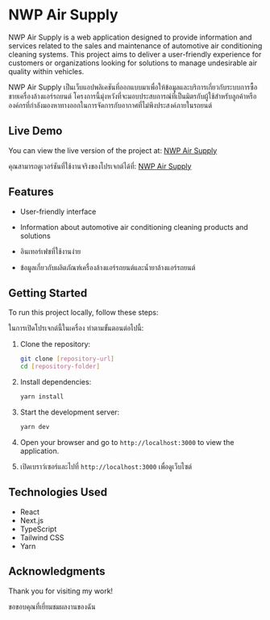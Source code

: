 # NWP Air Supply

NWP Air Supply is a web application designed to provide information and services related to the sales and maintenance of automotive air conditioning cleaning systems. This project aims to deliver a user-friendly experience for customers or organizations looking for solutions to manage undesirable air quality within vehicles.

NWP Air Supply เป็นเว็บแอปพลิเคชันที่ออกแบบมาเพื่อให้ข้อมูลและบริการเกี่ยวกับระบบการซื้อขายเครื่องล้างแอร์รถยนต์ โครงการนี้มุ่งหวังที่จะมอบประสบการณ์ที่เป็นมิตรกับผู้ใช้สำหรับลูกค้าหรือองค์กรที่กำลังมองหาทางออกในการจัดการกับอากาศที่ไม่พึงประสงค์ภายในรถยนต์

## Live Demo

You can view the live version of the project at: [NWP Air Supply](https://nwpairsupply.netlify.app/)

คุณสามารถดูเวอร์ชันที่ใช้งานจริงของโปรเจกต์ได้ที่: [NWP Air Supply](https://nwpairsupply.netlify.app/)

## Features

- User-friendly interface
- Information about automotive air conditioning cleaning products and solutions

- อินเทอร์เฟซที่ใช้งานง่าย
- ข้อมูลเกี่ยวกับผลิตภัณฑ์เครื่องล้างแอร์รถยนต์และน้ำยาล้างแอร์รถยนต์

## Getting Started

To run this project locally, follow these steps:

ในการเปิดโปรเจกต์นี้ในเครื่อง ทำตามขั้นตอนต่อไปนี้:

1. Clone the repository:
    ```bash
    git clone [repository-url]
    cd [repository-folder]
    ```

2. Install dependencies:
    ```bash
    yarn install
    ```

3. Start the development server:
    ```bash
    yarn dev
    ```

4. Open your browser and go to `http://localhost:3000` to view the application.

4. เปิดเบราว์เซอร์และไปที่ `http://localhost:3000` เพื่อดูเว็บไซต์

## Technologies Used

- React
- Next.js
- TypeScript
- Tailwind CSS
- Yarn

## Acknowledgments

Thank you for visiting my work!

ขอขอบคุณที่เยี่ยมชมผลงานของฉัน
